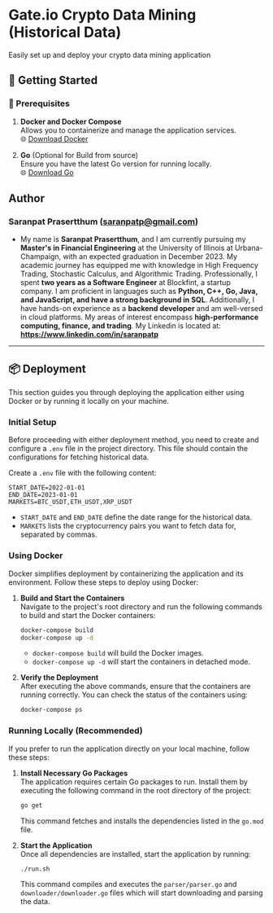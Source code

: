 # Gate.io Crypto Data Mining (Historical Data)
Easily set up and deploy your crypto data mining application 

## 🚀 Getting Started

### 🔧 Prerequisites

1. **Docker and Docker Compose**  
   Allows you to containerize and manage the application services.  
   🌐 [Download Docker](https://www.docker.com)

2. **Go** (Optional for Build from source)  
   Ensure you have the latest Go version for running locally.  
   🌐 [Download Go](https://golang.org/dl/)

## Author

### **Saranpat Prasertthum (saranpatp@gmail.com)**

* My name is **Saranpat Prasertthum**, and I am currently pursuing my **Master's in Financial Engineering** at the University of Illinois at Urbana-Champaign, with an expected graduation in December 2023. My academic journey has equipped me with knowledge in High Frequency Trading, Stochastic Calculus, and Algorithmic Trading. Professionally, I spent **two years as a Software Engineer** at Blockfint, a startup company. I am proficient in languages such as **Python, C++, Go, Java, and JavaScript, and have a strong background in SQL**. Additionally, I have hands-on experience as a **backend developer** and am well-versed in cloud platforms. My areas of interest encompass **high-performance computing, finance, and trading**. My Linkedin is located at: **https://www.linkedin.com/in/saranpatp**


---

## 📦 Deployment

This section guides you through deploying the application either using Docker or by running it locally on your machine.

### Initial Setup

Before proceeding with either deployment method, you need to create and configure a `.env` file in the project directory. This file should contain the configurations for fetching historical data.

Create a `.env` file with the following content:
```
START_DATE=2022-01-01
END_DATE=2023-01-01
MARKETS=BTC_USDT,ETH_USDT,XRP_USDT
```
- `START_DATE` and `END_DATE` define the date range for the historical data.
- `MARKETS` lists the cryptocurrency pairs you want to fetch data for, separated by commas.

### Using Docker

Docker simplifies deployment by containerizing the application and its environment. Follow these steps to deploy using Docker:

1. **Build and Start the Containers**  
   Navigate to the project's root directory and run the following commands to build and start the Docker containers:
   ```bash
   docker-compose build
   docker-compose up -d
   ```
   - `docker-compose build` will build the Docker images.
   - `docker-compose up -d` will start the containers in detached mode.

2. **Verify the Deployment**  
   After executing the above commands, ensure that the containers are running correctly. You can check the status of the containers using:
   ```bash
   docker-compose ps
   ```

### Running Locally (Recommended)

If you prefer to run the application directly on your local machine, follow these steps:

1. **Install Necessary Go Packages**  
   The application requires certain Go packages to run. Install them by executing the following command in the root directory of the project:
   ```bash
   go get
   ```
   This command fetches and installs the dependencies listed in the `go.mod` file.

2. **Start the Application**  
   Once all dependencies are installed, start the application by running:
   ```bash
   ./run.sh
   ```
   This command compiles and executes the `parser/parser.go` and `downloader/downloader.go` files which will start downloading and parsing the data.

